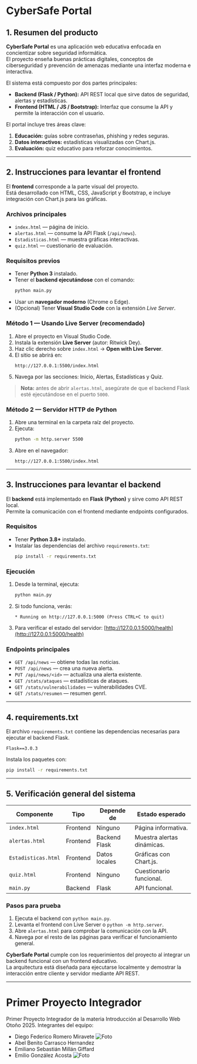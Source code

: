 # CyberSafe Portal

## 1. Resumen del producto

**CyberSafe Portal** es una aplicación web educativa enfocada en concientizar sobre seguridad informática.  
El proyecto enseña buenas prácticas digitales, conceptos de ciberseguridad y prevención de amenazas mediante una interfaz moderna e interactiva.

El sistema está compuesto por dos partes principales:

- **Backend (Flask / Python):** API REST local que sirve datos de seguridad, alertas y estadísticas.  
- **Frontend (HTML / JS / Bootstrap):** Interfaz que consume la API y permite la interacción con el usuario.

El portal incluye tres áreas clave:
1. **Educación:** guías sobre contraseñas, phishing y redes seguras.  
2. **Datos interactivos:** estadísticas visualizadas con Chart.js.  
3. **Evaluación:** quiz educativo para reforzar conocimientos.

---

## 2. Instrucciones para levantar el frontend

El **frontend** corresponde a la parte visual del proyecto.  
Está desarrollado con HTML, CSS, JavaScript y Bootstrap, e incluye integración con Chart.js para las gráficas.

### Archivos principales
- `index.html` — página de inicio.  
- `alertas.html` — consume la API Flask (`/api/news`).  
- `Estadisticas.html` — muestra gráficas interactivas.  
- `quiz.html` — cuestionario de evaluación.

### Requisitos previos
- Tener **Python 3** instalado.  
- Tener el **backend ejecutándose** con el comando:
  ```bash
  python main.py
  ```
- Usar un **navegador moderno** (Chrome o Edge).  
- (Opcional) Tener **Visual Studio Code** con la extensión *Live Server*.

### Método 1 — Usando Live Server (recomendado)
1. Abre el proyecto en Visual Studio Code.  
2. Instala la extensión **Live Server** (autor: Ritwick Dey).  
3. Haz clic derecho sobre `index.html` → **Open with Live Server**.  
4. El sitio se abrirá en:
   ```
   http://127.0.0.1:5500/index.html
   ```
5. Navega por las secciones: Inicio, Alertas, Estadísticas y Quiz.

> **Nota:** antes de abrir `alertas.html`, asegúrate de que el backend Flask esté ejecutándose en el puerto `5000`.

### Método 2 — Servidor HTTP de Python
1. Abre una terminal en la carpeta raíz del proyecto.  
2. Ejecuta:
   ```bash
   python -m http.server 5500
   ```
3. Abre en el navegador:
   ```
   http://127.0.0.1:5500/index.html
   ```

---

## 3. Instrucciones para levantar el backend

El **backend** está implementado en **Flask (Python)** y sirve como API REST local.  
Permite la comunicación con el frontend mediante endpoints configurados.

### Requisitos
- Tener **Python 3.8+** instalado.  
- Instalar las dependencias del archivo `requirements.txt`:
  ```bash
  pip install -r requirements.txt
  ```

### Ejecución
1. Desde la terminal, ejecuta:
   ```bash
   python main.py
   ```
2. Si todo funciona, verás:
   ```
   * Running on http://127.0.0.1:5000 (Press CTRL+C to quit)
   ```
3. Para verificar el estado del servidor:
   [http://127.0.0.1:5000/health](http://127.0.0.1:5000/health)

### Endpoints principales
- `GET /api/news` — obtiene todas las noticias.  
- `POST /api/news` — crea una nueva alerta.  
- `PUT /api/news/<id>` — actualiza una alerta existente.  
- `GET /stats/ataques` — estadísticas de ataques.  
- `GET /stats/vulnerabilidades` — vulnerabilidades CVE.  
- `GET /stats/resumen` — resumen genrl.

---
## 4. requirements.txt

El archivo `requirements.txt` contiene las dependencias necesarias para ejecutar el backend Flask.

```
Flask==3.0.3
```

Instala los paquetes con:
```bash
pip install -r requirements.txt
```

---

## 5. Verificación general del sistema

| Componente | Tipo | Depende de | Estado esperado |
|-------------|------|------------|-----------------|
| `index.html` | Frontend | Ninguno | Página informativa. |
| `alertas.html` | Frontend | Backend Flask | Muestra alertas dinámicas. |
| `Estadisticas.html` | Frontend | Datos locales | Gráficas con Chart.js. |
| `quiz.html` | Frontend | Ninguno | Cuestionario funcional. |
| `main.py` | Backend | Flask | API funcional. |

### Pasos para prueba
1. Ejecuta el backend con `python main.py`.  
2. Levanta el frontend con Live Server o `python -m http.server`.  
3. Abre `alertas.html` para comprobar la comunicación con la API.  
4. Navega por el resto de las páginas para verificar el funcionamiento general.

**CyberSafe Portal** cumple con los requerimientos del proyecto al integrar un backend funcional con un frontend educativo.  
La arquitectura está diseñada para ejecutarse localmente y demostrar la interacción entre cliente y servidor mediante API REST.

---

# Primer Proyecto Integrador
Primer Proyecto Integrador de la materia Introducción al Desarrollo Web Otoño 2025.
Integrantes del equipo:
- Diego Federico Romero Miravete
![Foto](IMG/Foto_Diego_Federico.jpg)
- Abel Benito Carrasco Hernandez
- Emiliano Sebastián Millán Giffard
- Emilio González Acosta
![Foto](IMG/img.jpg)
